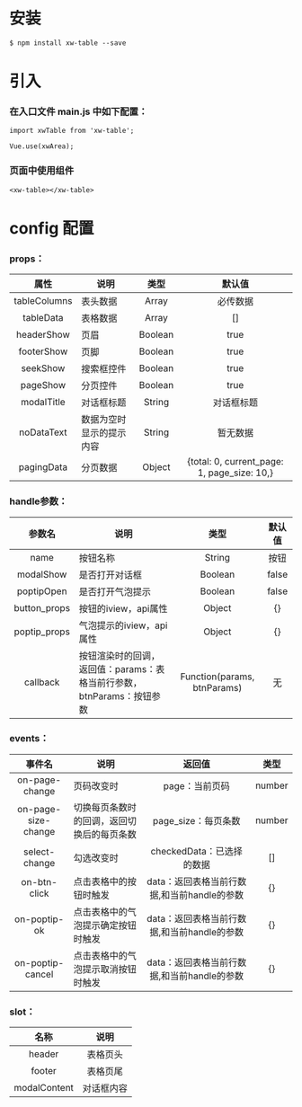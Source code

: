 # 安装

```
$ npm install xw-table --save
```

# 引入

### 在入口文件 main.js 中如下配置：

```
import xwTable from 'xw-table';

Vue.use(xwArea);
```

### 页面中使用组件

```
<xw-table></xw-table>
```

# config 配置

### props：

属性 | 说明 | 类型 | 默认值
:-------: | ------- | :-------: | :-------:
tableColumns | 表头数据 | Array | 必传数据
tableData | 表格数据 | Array | []
headerShow | 页眉 | Boolean | true
footerShow | 页脚 | Boolean | true
seekShow | 搜索框控件 | Boolean | true
pageShow | 分页控件 | Boolean | true
modalTitle | 对话框标题 | String | 对话框标题
noDataText | 数据为空时显示的提示内容 | String | 暂无数据
pagingData | 分页数据 | Object | {total: 0, current_page: 1, page_size: 10,}


### handle参数：
参数名 | 说明 | 类型 | 默认值
:-------: | ------- | :-------: | :-------:
name | 按钮名称 | String | 按钮
modalShow | 是否打开对话框 | Boolean | false
poptipOpen | 是否打开气泡提示 | Boolean | false
button_props | 按钮的iview，api属性 | Object | {}
poptip_props | 气泡提示的iview，api属性 | Object | {}
callback | 按钮渲染时的回调，返回值：params：表格当前行参数，btnParams：按钮参数| Function(params, btnParams) | 无


### events：

事件名 | 说明 | 返回值 | 类型 |
:-------: | ------- | :-------: | :-------:
on-page-change | 页码改变时 | page：当前页码 | number
on-page-size-change | 切换每页条数时的回调，返回切换后的每页条数 | page_size：每页条数 | number
select-change | 勾选改变时 | checkedData：已选择的数据 | []
on-btn-click | 点击表格中的按钮时触发 | data：返回表格当前行数据,和当前handle的参数 | {}
on-poptip-ok | 点击表格中的气泡提示确定按钮时触发 | data：返回表格当前行数据,和当前handle的参数 | {}
on-poptip-cancel | 点击表格中的气泡提示取消按钮时触发 | data：返回表格当前行数据,和当前handle的参数 | {}


### slot：

名称 | 说明
:-------: | :-------:
header | 表格页头
footer | 表格页尾
modalContent | 对话框内容
